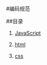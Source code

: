 #编码规范

##目录

1. [JavaScript](https://github.com/island205/styleguide/blob/master/javascript.md)

2. [html](https://github.com/island205/styleguide/blob/master/html.md)

3. [css](https://github.com/island205/styleguide/blob/master/css.md)
